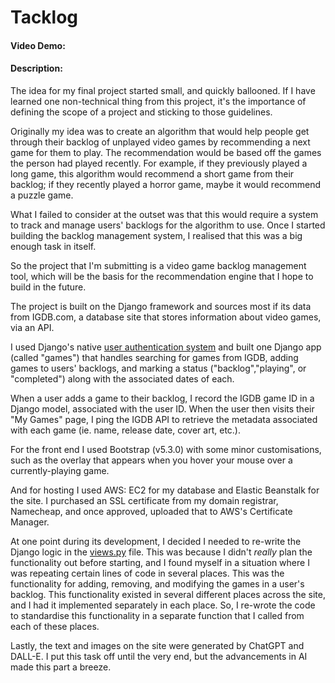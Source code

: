 # Tacklog
#### Video Demo:  <URL HERE>
#### Description:
The idea for my  final project started small, and quickly ballooned. If I have learned one non-technical thing from this project, it's the importance of defining the scope of a project and sticking to those guidelines.

Originally my idea was to create an algorithm that would help people get through their backlog of unplayed video games by recommending a next game for them to play. The recommendation would be based off the games the person had played recently. For example, if they previously played a long game, this algorithm would recommend a short game from their backlog; if they recently played a horror game, maybe it would recommend a puzzle game.

What I failed to consider at the outset was that this would require a system to track and manage users' backlogs for the algorithm to use. Once I started building the backlog management system, I realised that this was a big enough task in itself.

So the project that I'm submitting is a video game backlog management tool, which will be the basis for the recommendation engine that I hope to build in the future.

The project is built on the Django framework and sources most if its data from IGDB.com, a database site that stores information about video games, via an API. 

I used Django's native [user authentication system](https://docs.djangoproject.com/en/5.0/topics/auth/) and built one Django app (called "games") that handles searching for games from IGDB, adding games to users' backlogs, and marking a status ("backlog","playing", or "completed") along with the associated dates of each.

When a user adds a game to their backlog, I record the IGDB game ID in a Django model, associated with the user ID. When the user then visits their "My Games" page, I ping the IGDB API to retrieve the metadata associated with each game (ie. name, release date, cover art, etc.).

For the front end I used Bootstrap (v5.3.0) with some minor customisations, such as the overlay that appears when you hover your mouse over a currently-playing game.

And for hosting I used AWS: EC2 for my database and Elastic Beanstalk for the site. I purchased an SSL certificate from my domain registrar, Namecheap, and once approved, uploaded that to AWS's Certificate Manager.

At one point during its development, I decided I needed to re-write the Django logic in the [views.py](https://github.com/jshhnsn/tacklog/blob/main/games/views.py) file. This was because I didn't _really_ plan the functionality out before starting, and I found myself in a situation where I was repeating certain lines of code in several places. This was the functionality for adding, removing, and modifying the games in a user's backlog. This functionality existed in several different places across the site, and I had it implemented separately in each place. So, I re-wrote the code to standardise this functionality in a separate function that I called from each of these places.

Lastly, the text and images on the site were generated by ChatGPT and DALL-E. I put this task off until the very end, but the advancements in AI made this part a breeze.